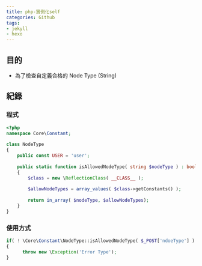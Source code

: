 ```yaml
---
title: php-實例化self
categories: Github
tags:
- jekyll
- hexo
---
```

## 目的 ##

 - 為了檢查自定義合格的 Node Type (String)
 
## 紀錄 ##

### 程式 ###
```php
<?php
namespace Core\Constant;
 
class NodeType
{
    public const USER = 'user';
    
    public static function isAllowedNodeType( string $nodeType ) : bool
    {
        $class = new \ReflectionClass( __CLASS__ );
        
        $allowNodeTypes = array_values( $class->getConstants() );
        
        return in_array( $nodeType, $allowNodeTypes);
    }
}
```

### 使用方式 ###

```php
if( ! \Core\Constant\NodeType::isAllowedNodeType( $_POST['ndoeType'] )
{
      throw new \Exception('Error Type');
}
```
